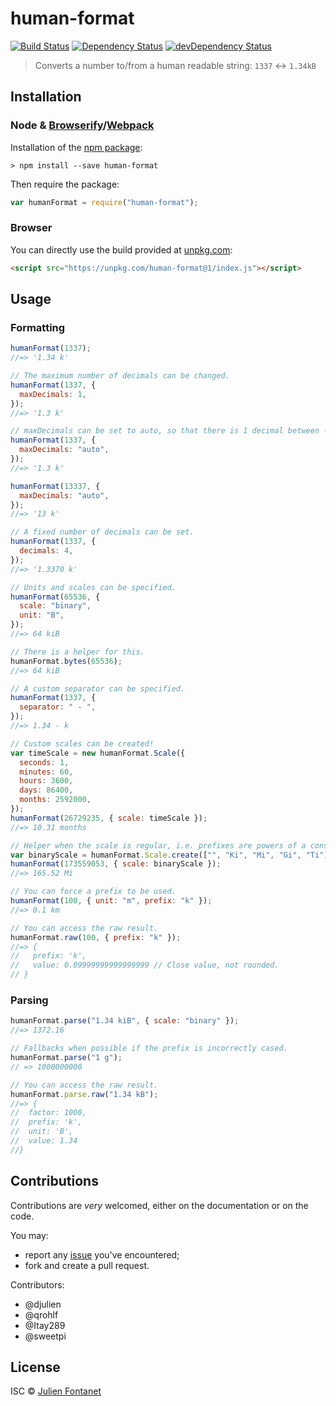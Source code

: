 # human-format

[![Build Status](https://img.shields.io/travis/JsCommunity/human-format/master.svg)](http://travis-ci.org/JsCommunity/human-format)
[![Dependency Status](https://david-dm.org/JsCommunity/human-format/status.svg?theme=shields.io)](https://david-dm.org/JsCommunity/human-format)
[![devDependency Status](https://david-dm.org/JsCommunity/human-format/dev-status.svg?theme=shields.io)](https://david-dm.org/JsCommunity/human-format#info=devDependencies)

> Converts a number to/from a human readable string: `1337` ↔ `1.34kB`

## Installation

### Node & [Browserify](http://browserify.org/)/[Webpack](https://webpack.js.org/)

Installation of the [npm package](https://npmjs.org/package/human-format):

```
> npm install --save human-format
```

Then require the package:

```javascript
var humanFormat = require("human-format");
```

### Browser

You can directly use the build provided at [unpkg.com](https://unpkg.com/human-format/):

```html
<script src="https://unpkg.com/human-format@1/index.js"></script>
```

## Usage

### Formatting

```javascript
humanFormat(1337);
//=> '1.34 k'

// The maximum number of decimals can be changed.
humanFormat(1337, {
  maxDecimals: 1,
});
//=> '1.3 k'

// maxDecimals can be set to auto, so that there is 1 decimal between -10 and 10 excluded and none out of this interval.
humanFormat(1337, {
  maxDecimals: "auto",
});
//=> '1.3 k'

humanFormat(13337, {
  maxDecimals: "auto",
});
//=> '13 k'

// A fixed number of decimals can be set.
humanFormat(1337, {
  decimals: 4,
});
//=> '1.3370 k'

// Units and scales can be specified.
humanFormat(65536, {
  scale: "binary",
  unit: "B",
});
//=> 64 kiB

// There is a helper for this.
humanFormat.bytes(65536);
//=> 64 kiB

// A custom separator can be specified.
humanFormat(1337, {
  separator: " - ",
});
//=> 1.34 - k

// Custom scales can be created!
var timeScale = new humanFormat.Scale({
  seconds: 1,
  minutes: 60,
  hours: 3600,
  days: 86400,
  months: 2592000,
});
humanFormat(26729235, { scale: timeScale });
//=> 10.31 months

// Helper when the scale is regular, i.e. prefixes are powers of a constant factor
var binaryScale = humanFormat.Scale.create(["", "Ki", "Mi", "Gi", "Ti"], 1024);
humanFormat(173559053, { scale: binaryScale });
//=> 165.52 Mi

// You can force a prefix to be used.
humanFormat(100, { unit: "m", prefix: "k" });
//=> 0.1 km

// You can access the raw result.
humanFormat.raw(100, { prefix: "k" });
//=> {
//   prefix: 'k',
//   value: 0.09999999999999999 // Close value, not rounded.
// }
```

### Parsing

```javascript
humanFormat.parse("1.34 kiB", { scale: "binary" });
//=> 1372.16

// Fallbacks when possible if the prefix is incorrectly cased.
humanFormat.parse("1 g");
// => 1000000000

// You can access the raw result.
humanFormat.parse.raw("1.34 kB");
//=> {
//  factor: 1000,
//  prefix: 'k',
//  unit: 'B',
//  value: 1.34
//}
```

## Contributions

Contributions are _very_ welcomed, either on the documentation or on
the code.

You may:

- report any [issue](https://github.com/JsCommunity/human-format/issues)
  you've encountered;
- fork and create a pull request.

Contributors:

- @djulien
- @qrohlf
- @Itay289
- @sweetpi

## License

ISC © [Julien Fontanet](http://julien.isonoe.net)
